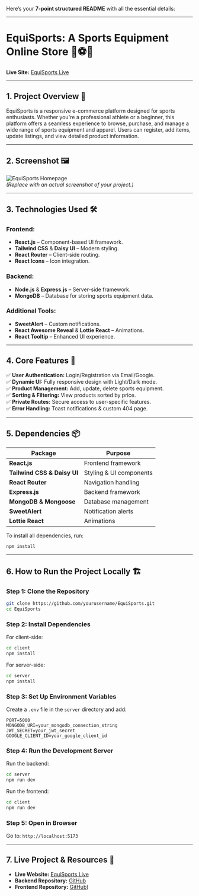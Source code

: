 Here’s your **7-point structured README** with all the essential details:  

---

# **EquiSports: A Sports Equipment Online Store** 🏀⚽🎾  

**Live Site:** [EquiSports Live](https://gearchamp-authentication.web.app/)  

---

## **1. Project Overview** 🚀  

EquiSports is a responsive e-commerce platform designed for sports enthusiasts. Whether you're a professional athlete or a beginner, this platform offers a seamless experience to browse, purchase, and manage a wide range of sports equipment and apparel. Users can register, add items, update listings, and view detailed product information.  

---

## **2. Screenshot** 🖼️  

![EquiSports Homepage](https://via.placeholder.com/1200x600.png?text=Project+Screenshot)  
*(Replace with an actual screenshot of your project.)*  

---

## **3. Technologies Used** 🛠️  

### **Frontend:**  
- **React.js** – Component-based UI framework.  
- **Tailwind CSS** & **Daisy UI** – Modern styling.  
- **React Router** – Client-side routing.  
- **React Icons** – Icon integration.  

### **Backend:**  
- **Node.js** & **Express.js** – Server-side framework.  
- **MongoDB** – Database for storing sports equipment data.  

### **Additional Tools:**  
- **SweetAlert** – Custom notifications.  
- **React Awesome Reveal** & **Lottie React** – Animations.  
- **React Tooltip** – Enhanced UI experience.  

---

## **4. Core Features** 🌟  

✅ **User Authentication:** Login/Registration via Email/Google.  
✅ **Dynamic UI:** Fully responsive design with Light/Dark mode.  
✅ **Product Management:** Add, update, delete sports equipment.  
✅ **Sorting & Filtering:** View products sorted by price.  
✅ **Private Routes:** Secure access to user-specific features.  
✅ **Error Handling:** Toast notifications & custom 404 page.  

---

## **5. Dependencies** 📦  

| Package | Purpose |  
|---------|---------|  
| **React.js** | Frontend framework |  
| **Tailwind CSS & Daisy UI** | Styling & UI components |  
| **React Router** | Navigation handling |  
| **Express.js** | Backend framework |  
| **MongoDB & Mongoose** | Database management |  
| **SweetAlert** | Notification alerts |  
| **Lottie React** | Animations |  

To install all dependencies, run:  
```bash
npm install
```

---

## **6. How to Run the Project Locally** 🏗️  

### **Step 1: Clone the Repository**  
```bash
git clone https://github.com/yourusername/EquiSports.git
cd EquiSports
```

### **Step 2: Install Dependencies**  
For client-side:  
```bash
cd client
npm install
```

For server-side:  
```bash
cd server
npm install
```

### **Step 3: Set Up Environment Variables**  
Create a `.env` file in the `server` directory and add:  
```
PORT=5000
MONGODB_URI=your_mongodb_connection_string
JWT_SECRET=your_jwt_secret
GOOGLE_CLIENT_ID=your_google_client_id
```

### **Step 4: Run the Development Server**  
Run the backend:  
```bash
cd server
npm run dev
```

Run the frontend:  
```bash
cd client
npm run dev
```

### **Step 5: Open in Browser**  
Go to: `http://localhost:5173`  

---

## **7. Live Project & Resources** 🔗  

- **Live Website:** [EquiSports Live](https://gearchamp-authentication.web.app/)  
- **Backend Repository:** [GitHub](https://github.com/RokibulAlom-hub/PolyglotHub-Server)
- **Frontend Repository:** [GitHub](https://github.com/RokibulAlom-hub/PolyglotHub-Client))  

